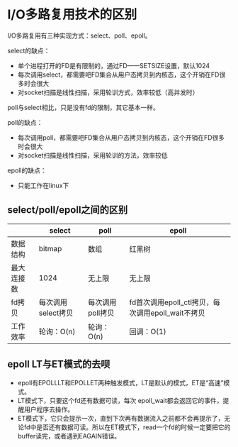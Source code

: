# I/O多路复用技术的区别

I/O多路复用有三种实现方式：select、poll、epoll。

select的缺点：

* 单个进程打开的FD是有限制的，通过FD——SETSIZE设置，默认1024
* 每次调用select，都需要吧FD集合从用户态拷贝到内核态，这个开销在FD很多时会很大
* 对socket扫描是线性扫描，采用轮训方式，效率较低（高并发时）

poll与select相比，只是没有fd的限制，其它基本一样。

poll的缺点：

* 每次调用poll，都需要吧FD集合从用户态拷贝到内核态，这个开销在FD很多时会很大
* 对socket扫描是线性扫描，采用轮训的方法，效率较低

epoll的缺点：

* 只能工作在linux下

## select/poll/epoll之间的区别

|            | select             | poll             | epoll                                             |
| ---------- | ------------------ | ---------------- | ------------------------------------------------- |
| 数据结构 | bitmap             | 数组           | 红黑树                                         |
| 最大连接数 | 1024               | 无上限        | 无上限                                         |
| fd拷贝   | 每次调用select拷贝 | 每次调用poll拷贝 | fd首次调用epoll_ctl拷贝，每次调用epoll_wait不拷贝 |
| 工作效率 | 轮询：O(n)      | 轮询：O(n)    | 回调：O(1)                                     |

## epoll LT与ET模式的去呗

* epoll有EPOLLLT和EPOLLET两种触发模式，LT是默认的模式，ET是“高速”模式。
* LT模式下，只要这个fd还有数据可读，每次 epoll_wait都会返回它的事件，提醒用户程序去操作。
* ET模式下，它只会提示一次，直到下次再有数据流入之前都不会再提示了，无论fd中是否还有数据可读。所以在ET模式下，read一个fd的时候一定要把它的buffer读完，或者遇到EAGAIN错误。

